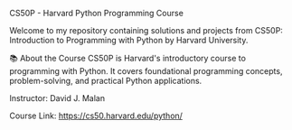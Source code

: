 CS50P - Harvard Python Programming Course

Welcome to my repository containing solutions and projects from CS50P: Introduction to Programming with Python by Harvard University.

📚 About the Course
CS50P is Harvard's introductory course to programming with Python. It covers foundational programming concepts, problem-solving, and practical Python applications.

Instructor: David J. Malan

Course Link: https://cs50.harvard.edu/python/

